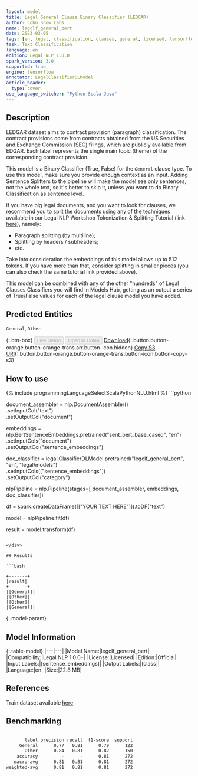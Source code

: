 ```yaml
---
layout: model
title: Legal General Clause Binary Classifier (LEDGAR)
author: John Snow Labs
name: legclf_general_bert
date: 2023-03-05
tags: [en, legal, classification, clauses, general, licensed, tensorflow]
task: Text Classification
language: en
edition: Legal NLP 1.0.0
spark_version: 3.0
supported: true
engine: tensorflow
annotator: LegalClassifierDLModel
article_header:
  type: cover
use_language_switcher: "Python-Scala-Java"
---
```


## Description

LEDGAR dataset aims to contract provision (paragraph) classification. The contract provisions come from contracts obtained from the US Securities and Exchange Commission (SEC) filings, which are publicly available from EDGAR. Each label represents the single main topic (theme) of the corresponding contract provision.

This model is a Binary Classifier (True, False) for the `General` clause type. To use this model, make sure you provide enough context as an input. Adding Sentence Splitters to the pipeline will make the model see only sentences, not the whole text, so it's better to skip it, unless you want to do Binary Classification as sentence level.

If you have big legal documents, and you want to look for clauses, we recommend you to split the documents using any of the techniques available in our Legal NLP Workshop Tokenization & Splitting Tutorial (link [here](https://github.com/JohnSnowLabs/spark-nlp-workshop/blob/master/legal-nlp/01.Page_Splitting.ipynb)), namely:
- Paragraph splitting (by multiline);
- Splitting by headers / subheaders;
- etc.

Take into consideration the embeddings of this model allows up to 512 tokens. If you have more than that, consider splitting in smaller pieces (you can also check the same tutorial link provided above).

This model can be combined with any of the other "hundreds" of Legal Clauses Classifiers you will find in Models Hub, getting as an output a series of True/False values for each of the legal clause model you have added.

## Predicted Entities

`General`, `Other`

{:.btn-box}
<button class="button button-orange" disabled>Live Demo</button>
<button class="button button-orange" disabled>Open in Colab</button>
[Download](https://s3.amazonaws.com/auxdata.johnsnowlabs.com/legal/models/legclf_general_bert_en_1.0.0_3.0_1678049996624.zip){:.button.button-orange.button-orange-trans.arr.button-icon.hidden}
[Copy S3 URI](s3://auxdata.johnsnowlabs.com/legal/models/legclf_general_bert_en_1.0.0_3.0_1678049996624.zip){:.button.button-orange.button-orange-trans.button-icon.button-copy-s3}

## How to use



<div class="tabs-box" markdown="1">
{% include programmingLanguageSelectScalaPythonNLU.html %}
```python

document_assembler = nlp.DocumentAssembler()\
    .setInputCol("text")\
    .setOutputCol("document")

embeddings = nlp.BertSentenceEmbeddings.pretrained("sent_bert_base_cased", "en")\
    .setInputCols("document")\
    .setOutputCol("sentence_embeddings")

doc_classifier = legal.ClassifierDLModel.pretrained("legclf_general_bert", "en", "legal/models")\
    .setInputCols(["sentence_embeddings"])\
    .setOutputCol("category")

nlpPipeline = nlp.Pipeline(stages=[
    document_assembler, 
    embeddings,
    doc_classifier])

df = spark.createDataFrame([["YOUR TEXT HERE"]]).toDF("text")

model = nlpPipeline.fit(df)

result = model.transform(df)

```

</div>

## Results

```bash

+-------+
|result|
+-------+
|[General]|
|[Other]|
|[Other]|
|[General]|

```

{:.model-param}
## Model Information

{:.table-model}
|---|---|
|Model Name:|legclf_general_bert|
|Compatibility:|Legal NLP 1.0.0+|
|License:|Licensed|
|Edition:|Official|
|Input Labels:|[sentence_embeddings]|
|Output Labels:|[class]|
|Language:|en|
|Size:|22.8 MB|

## References

Train dataset available [here](https://huggingface.co/datasets/lex_glue)

## Benchmarking

```bash

       label precision recall  f1-score  support
     General      0.77   0.81      0.79      122
       Other      0.84   0.81      0.82      150
    accuracy         -      -      0.81      272
   macro-avg      0.81   0.81      0.81      272
weighted-avg      0.81   0.81      0.81      272
```